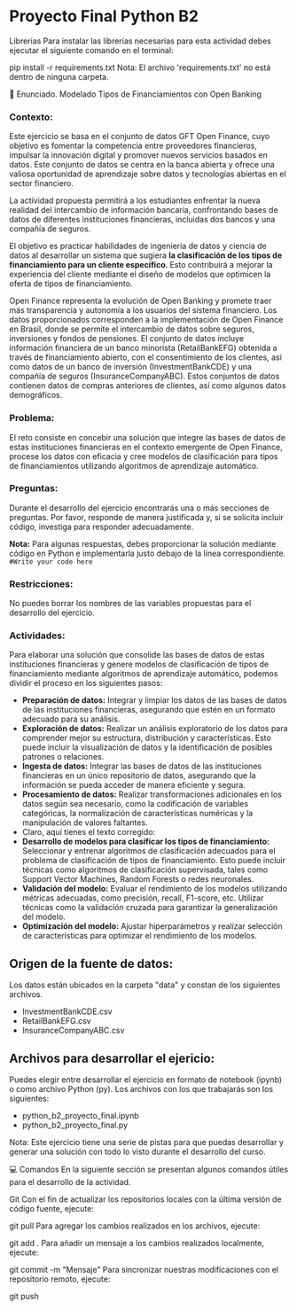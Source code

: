 # Proyecto Final Python B2
Librerias
Para instalar las librerías necesarias para esta actividad debes ejecutar el siguiente comando en el terminal:

pip install -r requirements.txt
Nota: El archivo 'requirements.txt' no está dentro de ninguna carpeta.

📝 Enunciado. Modelado Tipos de Financiamientos con Open Banking 
### **Contexto**:
Este ejercicio se basa en el conjunto de datos GFT Open Finance, cuyo objetivo es fomentar la competencia entre proveedores financieros, impulsar la innovación digital y promover nuevos servicios basados en datos. Este conjunto de datos se centra en la banca abierta y ofrece una valiosa oportunidad de aprendizaje sobre datos y tecnologías abiertas en el sector financiero.

La actividad propuesta permitirá a los estudiantes enfrentar la nueva realidad del intercambio de información bancaria, confrontando bases de datos de diferentes instituciones financieras, incluidas dos bancos y una compañía de seguros.

El objetivo es practicar habilidades de ingeniería de datos y ciencia de datos al desarrollar un sistema que sugiera **la clasificación de los tipos de financiamiento para un cliente específico**. Esto contribuirá a mejorar la experiencia del cliente mediante el diseño de modelos que optimicen la oferta de tipos de financiamiento.

Open Finance representa la evolución de Open Banking y promete traer más transparencia y autonomía a los usuarios del sistema financiero. Los datos proporcionados corresponden a la implementación de Open Finance en Brasil, donde se permite el intercambio de datos sobre seguros, inversiones y fondos de pensiones. El conjunto de datos incluye información financiera de un banco minorista (RetailBankEFG) obtenida a través de financiamiento abierto, con el consentimiento de los clientes, así como datos de un banco de inversión (InvestmentBankCDE) y una compañía de seguros (InsuranceCompanyABC). Estos conjuntos de datos contienen datos de compras anteriores de clientes, así como algunos datos demográficos.

### **Problema:**
El reto consiste en concebir una solución que integre las bases de datos de estas instituciones financieras en el contexto emergente de Open Finance, procese los datos con eficacia y cree modelos de clasificación para tipos de financiamientos utilizando algoritmos de aprendizaje automático.

### **Preguntas:**
Durante el desarrollo del ejercicio encontrarás una o más secciones de preguntas. Por favor, responde de manera justificada y, si se solicita incluir código, investiga para responder adecuadamente.

**Nota:** Para algunas respuestas, debes proporcionar la solución mediante código en Python e implementarla justo debajo de la línea correspondiente.
`#Write your code here`

### **Restricciones:**
No puedes borrar los nombres de las variables propuestas para el desarrollo del ejercicio.

### **Actividades:**
Para elaborar una solución que consolide las bases de datos de estas instituciones financieras y genere modelos de clasificación de tipos de financiamiento mediante algoritmos de aprendizaje automático, podemos dividir el proceso en los siguientes pasos:

- **Preparación de datos:** Integrar y limpiar los datos de las bases de datos de las instituciones financieras, asegurando que estén en un formato adecuado para su análisis.
- **Exploración de datos:** Realizar un análisis exploratorio de los datos para comprender mejor su estructura, distribución y características. Esto puede incluir la visualización de datos y la identificación de posibles patrones o relaciones.
- **Ingesta de datos:** Integrar las bases de datos de las instituciones financieras en un único repositorio de datos, asegurando que la información se pueda acceder de manera eficiente y segura.
- **Procesamiento de datos:** Realizar transformaciones adicionales en los datos según sea necesario, como la codificación de variables categóricas, la normalización de características numéricas y la manipulación de valores faltantes.
- Claro, aquí tienes el texto corregido:
- **Desarrollo de modelos para clasificar los tipos de financiamiento:** Seleccionar y entrenar algoritmos de clasificación adecuados para el problema de clasificación de tipos de financiamiento. Esto puede incluir técnicas como algoritmos de clasificación supervisada, tales como Support Vector Machines, Random Forests o redes neuronales.
- **Validación del modelo:** Evaluar el rendimiento de los modelos utilizando métricas adecuadas, como precisión, recall, F1-score, etc. Utilizar técnicas como la validación cruzada para garantizar la generalización del modelo.
- **Optimización del modelo:** Ajustar hiperparámetros y realizar selección de características para optimizar el rendimiento de los modelos.

## **Origen de la fuente de datos**:

Los datos están ubicados en la carpeta "data" y constan de los siguientes archivos.

* InvestmentBankCDE.csv
* RetailBankEFG.csv
* InsuranceCompanyABC.csv

## Archivos para desarrollar el ejericio:
Puedes elegir entre desarrollar el ejercicio en formato de notebook (ipynb) o como archivo Python (py). Los archivos con los que trabajarás son los siguientes:

- python_b2_proyecto_final.ipynb
- python_b2_proyecto_final.py

Nota: Este ejercicio tiene una serie de pistas para que puedas desarrollar y generar una solución con todo lo visto durante el desarrollo del curso.

💻 Comandos
En la siguiente sección se presentan algunos comandos útiles para el desarrollo de la actividad.

Git
Con el fin de actualizar los repositorios locales con la última versión de código fuente, ejecute:

git pull
Para agregar los cambios realizados en los archivos, ejecute:

git add .
Para añadir un mensaje a los cambios realizados localmente, ejecute:

git commit -m "Mensaje"
Para sincronizar nuestras modificaciones con el repositorio remoto, ejecute:

git push
